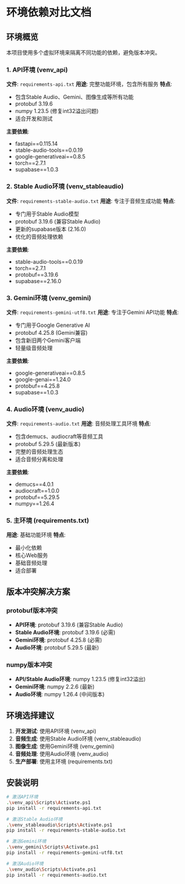 # 环境依赖对比文档

## 环境概览

本项目使用多个虚拟环境来隔离不同功能的依赖，避免版本冲突。

### 1. API环境 (venv_api)
**文件**: `requirements-api.txt`
**用途**: 完整功能环境，包含所有服务
**特点**: 
- 包含Stable Audio、Gemini、图像生成等所有功能
- protobuf 3.19.6
- numpy 1.23.5 (修复int32溢出问题)
- 适合开发和测试

**主要依赖**:
- fastapi==0.115.14
- stable-audio-tools==0.0.19
- google-generativeai==0.8.5
- torch==2.7.1
- supabase==1.0.3

### 2. Stable Audio环境 (venv_stableaudio)
**文件**: `requirements-stable-audio.txt`
**用途**: 专注于音频生成功能
**特点**:
- 专门用于Stable Audio模型
- protobuf 3.19.6 (兼容Stable Audio)
- 更新的supabase版本 (2.16.0)
- 优化的音频处理依赖

**主要依赖**:
- stable-audio-tools==0.0.19
- torch==2.7.1
- protobuf==3.19.6
- supabase==2.16.0

### 3. Gemini环境 (venv_gemini)
**文件**: `requirements-gemini-utf8.txt`
**用途**: 专注于Gemini API功能
**特点**:
- 专门用于Google Generative AI
- protobuf 4.25.8 (Gemini兼容)
- 包含新旧两个Gemini客户端
- 轻量级音频处理

**主要依赖**:
- google-generativeai==0.8.5
- google-genai==1.24.0
- protobuf==4.25.8
- supabase==1.0.3

### 4. Audio环境 (venv_audio)
**文件**: `requirements-audio.txt`
**用途**: 音频处理工具环境
**特点**:
- 包含demucs、audiocraft等音频工具
- protobuf 5.29.5 (最新版本)
- 完整的音频处理生态
- 适合音频分离和处理

**主要依赖**:
- demucs==4.0.1
- audiocraft==1.0.0
- protobuf==5.29.5
- numpy==1.26.4

### 5. 主环境 (requirements.txt)
**用途**: 基础功能环境
**特点**:
- 最小化依赖
- 核心Web服务
- 基础音频处理
- 适合部署

## 版本冲突解决方案

### protobuf版本冲突
- **API环境**: protobuf 3.19.6 (兼容Stable Audio)
- **Stable Audio环境**: protobuf 3.19.6 (必需)
- **Gemini环境**: protobuf 4.25.8 (必需)
- **Audio环境**: protobuf 5.29.5 (最新)

### numpy版本冲突
- **API/Stable Audio环境**: numpy 1.23.5 (修复int32溢出)
- **Gemini环境**: numpy 2.2.6 (最新)
- **Audio环境**: numpy 1.26.4 (中间版本)

## 环境选择建议

1. **开发测试**: 使用API环境 (venv_api)
2. **音频生成**: 使用Stable Audio环境 (venv_stableaudio)
3. **图像生成**: 使用Gemini环境 (venv_gemini)
4. **音频处理**: 使用Audio环境 (venv_audio)
5. **生产部署**: 使用主环境 (requirements.txt)

## 安装说明

```bash
# 激活API环境
.\venv_api\Scripts\Activate.ps1
pip install -r requirements-api.txt

# 激活Stable Audio环境
.\venv_stableaudio\Scripts\Activate.ps1
pip install -r requirements-stable-audio.txt

# 激活Gemini环境
.\venv_gemini\Scripts\Activate.ps1
pip install -r requirements-gemini-utf8.txt

# 激活Audio环境
.\venv_audio\Scripts\Activate.ps1
pip install -r requirements-audio.txt
``` 